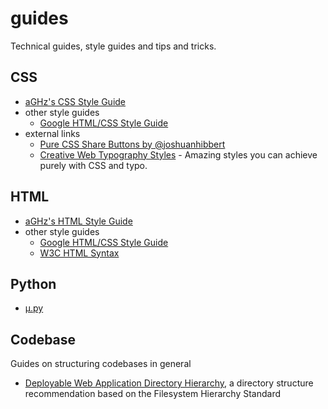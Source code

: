 guides
======

Technical guides, style guides and tips and tricks.

CSS
---
* [aGHz's CSS Style Guide](https://github.com/aGHz/guides/blob/master/css/style_aGHz.md)
* other style guides
    * [Google HTML/CSS Style Guide](http://google-styleguide.googlecode.com/svn/trunk/htmlcssguide.xml)
* external links
    * [Pure CSS Share Buttons by @joshuanhibbert](http://css3watch.com/post/8042230795/pure-css-share-buttons-by-joshuanhibbert)
    * [Creative Web Typography Styles](http://tympanus.net/codrops/2012/09/12/creative-web-typography-styles/) - Amazing styles you can achieve purely with CSS and typo.

HTML
----
* [aGHz's HTML Style Guide](https://github.com/aGHz/guides/blob/master/html/style_aGHz.md)
* other style guides
    * [Google HTML/CSS Style Guide](http://google-styleguide.googlecode.com/svn/trunk/htmlcssguide.xml)
    * [W3C HTML Syntax](http://www.w3.org/TR/html-markup/syntax.html)


Python
------
* [&#181;.py](https://github.com/aGHz/guides/blob/master/python/micropy.md)


Codebase
--------
Guides on structuring codebases in general
* [Deployable Web Application Directory Hierarchy](https://github.com/aGHz/guides/blob/master/codebase/dwadh.md),
  a directory structure recommendation based on the Filesystem Hierarchy Standard

